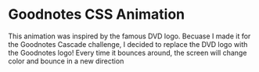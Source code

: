 # Goodnotes CSS Animation

This animation was inspired by the famous DVD logo. Becuase I made it for the Goodnotes Cascade challenge, I decided to replace the DVD logo with the Goodnotes logo! Every time it bounces around, the screen will change color and bounce in a new direction
